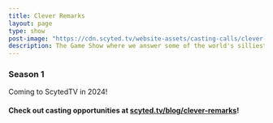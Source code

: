 ```yaml
---
title: Clever Remarks
layout: page
type: show
post-image: "https://cdn.scyted.tv/website-assets/casting-calls/clever-remarks.jpg"
description: The Game Show where we answer some of the world's silliest questions.
---
```


<h3>Season 1</h3>
<p>Coming to ScytedTV in 2024!</p>
<div class="video-grid" id="video-grid" data-playlist-id="PLYdXesedYII5q5Bc1O-OFsBV8LU-3uepK"></div>

<h4>Check out casting opportunities at <a href= "https://www.scyted.tv/blog/clever-remarks" target="_blank">scyted.tv/blog/clever-remarks</a>!</h4>

<script src="show-scripts.js"></script>